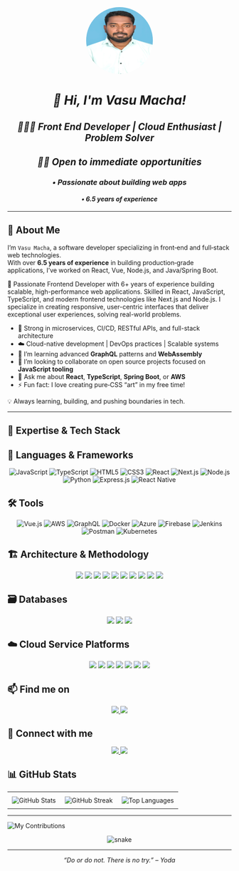 <!-- ───────────────────────────────────────────────────────────────────────────── -->
<!--                             Profile Header/Banner                             -->
<!-- ───────────────────────────────────────────────────────────────────────────── -->

<p align="center">
<img src="https://github.com/Macha-Vasu/Vasu-Macha/blob/main/Photo.JPG?raw=true" alt="Vasu Macha" style="border-radius: 60%; width: 150px; height: 150px;" />
</p>

<em>
<h1 align="center">👋 Hi, I'm Vasu Macha!</h1>
<h2 align="center">👨🏻‍💻 Front End Developer | Cloud Enthusiast | Problem Solver</h2>
<h2 align="center">🙋🏻 Open to immediate opportunities</h2>
<p align="center">
</em> 
<em>
<h3 align="center"> • Passionate about building web apps </h3>
<h4 align="center">• 6.5 years of experience</h4>
</em>
</p>

---

<!-- ───────────────────────────────────────────────────────────────────────────── -->
<!--                                 Bio / Expertise                               -->
<!-- ───────────────────────────────────────────────────────────────────────────── -->

## 🔭 About Me

I’m `Vasu Macha`, a software developer specializing in front‐end and full‐stack web technologies.  
With over **6.5 years of experience** in building production‐grade applications, I’ve worked on React, Vue, Node.js, and Java/Spring Boot.

🚀 Passionate Frontend Developer with 6+ years of experience building scalable, high-performance web applications. Skilled in React, JavaScript, TypeScript, and modern frontend technologies like Next.js and Node.js. I specialize in creating responsive, user-centric interfaces that deliver exceptional user experiences, solving real-world problems.

- 🔧 Strong in microservices, CI/CD, RESTful APIs, and full-stack architecture  
- ☁️ Cloud-native development | DevOps practices | Scalable systems  
- 🌱 I’m learning advanced **GraphQL** patterns and **WebAssembly**  
- 👯 I’m looking to collaborate on open source projects focused on **JavaScript tooling**  
- 💬 Ask me about **React**, **TypeScript**, **Spring Boot**, or **AWS**  
- ⚡ Fun fact: I love creating pure‐CSS “art” in my free time!

💡 Always learning, building, and pushing boundaries in tech.

---

<!-- ───────────────────────────────────────────────────────────────────────────── -->
<!--                                 Tech Stack                                     -->
<!-- ───────────────────────────────────────────────────────────────────────────── -->

## 🚀 Expertise & Tech Stack

## 🧠 Languages & Frameworks
<p align="center">
  <img src="https://img.shields.io/badge/JavaScript-F7DF1E?style=for-the-badge&logo=javascript&logoColor=black" alt="JavaScript" />
  <img src="https://img.shields.io/badge/TypeScript-3178C6?style=for-the-badge&logo=typescript&logoColor=white" alt="TypeScript" />
  <img src="https://img.shields.io/badge/HTML5-E34F26?style=for-the-badge&logo=html5&logoColor=white" alt="HTML5" />
  <img src="https://img.shields.io/badge/CSS3-1572B6?style=for-the-badge&logo=css3&logoColor=white" alt="CSS3" />
  <img src="https://img.shields.io/badge/React-20232A?style=for-the-badge&logo=react&logoColor=61DAFB" alt="React" />
  <img src="https://img.shields.io/badge/Next.js-000000?style=for-the-badge&logo=next.js&logoColor=white" alt="Next.js" />
  <img src="https://img.shields.io/badge/Node.js-339933?style=for-the-badge&logo=node.js&logoColor=white" alt="Node.js" />
  <img src="https://img.shields.io/badge/Python-3776AB?style=for-the-badge&logo=python&logoColor=white" alt="Python" />
  <img src="https://img.shields.io/badge/Express.js-000000?style=for-the-badge&logo=express&logoColor=white" alt="Express.js" />
  <img src="https://img.shields.io/badge/React_Native-61DAFB?style=for-the-badge&logo=react&logoColor=black" alt="React Native" />
</p>

## 🛠️ Tools
<p align="center">
  <img src="https://img.shields.io/badge/Vue.js-4FC08D?style=for-the-badge&logo=vue.js&logoColor=white" alt="Vue.js" />
  <img src="https://img.shields.io/badge/AWS-232F3E?style=for-the-badge&logo=amazon-aws&logoColor=orange" alt="AWS" />
  <img src="https://img.shields.io/badge/GraphQL-E10098?style=for-the-badge&logo=graphql&logoColor=white" alt="GraphQL" />
  <img src="https://img.shields.io/badge/Docker-2496ED?style=for-the-badge&logo=docker&logoColor=white" alt="Docker" />
  <img src="https://img.shields.io/badge/Azure-0089D6?style=for-the-badge&logo=microsoft-azure&logoColor=white" alt="Azure" />
  <img src="https://img.shields.io/badge/Firebase-FFCA28?style=for-the-badge&logo=firebase&logoColor=black" alt="Firebase" />
  <img src="https://img.shields.io/badge/Jenkins-D24939?style=for-the-badge&logo=jenkins&logoColor=white" alt="Jenkins" />
  <img src="https://img.shields.io/badge/Postman-FF6C37?style=for-the-badge&logo=postman&logoColor=white" alt="Postman" />
  <img src="https://img.shields.io/badge/Kubernetes-326CE5?style=for-the-badge&logo=kubernetes&logoColor=white" alt="Kubernetes" />
</p>

## 🏗️ Architecture & Methodology
<p align="center">
  <img src="https://img.shields.io/badge/Monolithic%20Architecture-7B61FF?style=for-the-badge&logo=databricks&logoColor=white" />
  <img src="https://img.shields.io/badge/Microservices-FF6F00?style=for-the-badge&logo=microgenetics&logoColor=white" />
  <img src="https://img.shields.io/badge/Event--Driven%20Architecture-1E88E5?style=for-the-badge&logo=apache-kafka&logoColor=white" />
  <img src="https://img.shields.io/badge/RESTful%20API-34A853?style=for-the-badge&logo=postman&logoColor=white" />
  <img src="https://img.shields.io/badge/GraphQL-E10098?style=for-the-badge&logo=graphql&logoColor=white" />
  <img src="https://img.shields.io/badge/CI/CD-0A0A0A?style=for-the-badge&logo=githubactions&logoColor=white" />
  <img src="https://img.shields.io/badge/Agile-4CAF50?style=for-the-badge&logo=jira&logoColor=white" />
  <img src="https://img.shields.io/badge/Scrum-0052CC?style=for-the-badge&logo=scrumalliance&logoColor=white" />
  <img src="https://img.shields.io/badge/DevOps-20BEFF?style=for-the-badge&logo=azuredevops&logoColor=white" />
  <img src="https://img.shields.io/badge/TDD-673AB7?style=for-the-badge&logo=jest&logoColor=white" />
</p>

## 🗃️ Databases
<p align="center">
  <img src="https://img.shields.io/badge/MongoDB-47A248?style=for-the-badge&logo=mongodb&logoColor=white" />
  <img src="https://img.shields.io/badge/MySQL-4479A1?style=for-the-badge&logo=mysql&logoColor=white" />
  <img src="https://img.shields.io/badge/Oracle_DB-F80000?style=for-the-badge&logo=oracle&logoColor=white" />
</p>

## ☁️ Cloud Service Platforms 
<p align="center">
  <img src="https://img.shields.io/badge/AWS-232F3E?style=for-the-badge&logo=amazon-aws&logoColor=white" />
  <img src="https://img.shields.io/badge/Azure-0078D4?style=for-the-badge&logo=microsoft-azure&logoColor=white" />
  <img src="https://img.shields.io/badge/GCP-4285F4?style=for-the-badge&logo=google-cloud&logoColor=white" />
  <img src="https://img.shields.io/badge/Firebase-FFCA28?style=for-the-badge&logo=firebase&logoColor=black" />
  <img src="https://img.shields.io/badge/Heroku-430098?style=for-the-badge&logo=heroku&logoColor=white" />
  <img src="https://img.shields.io/badge/Netlify-00C7B7?style=for-the-badge&logo=netlify&logoColor=white" />
  <img src="https://img.shields.io/badge/Vercel-000000?style=for-the-badge&logo=vercel&logoColor=white" />
</p>

<!-- ───────────────────────────────────────────────────────────────────────────── -->
<!--                              Social & Contact Links                             -->
<!-- ───────────────────────────────────────────────────────────────────────────── -->

## 📫 Find me on

<p align="center">
  <a href="https://github.com/Macha-Vasu" target="_blank">
  <img src="https://img.shields.io/badge/GitHub-100000?style=for-the-badge&logo=github&logoColor=white" />
</a>
  <a href="https://www.linkedin.com/in/vasu-macha/" target="_blank">
  <img src="https://img.shields.io/badge/LinkedIn-0A66C2?style=for-the-badge&logo=linkedin&logoColor=white" />   
</a>
</p>

## 🔗 Connect with me
<p align="center">
   <a href="mailto:barad.macha.vasu@outlook.com" target="_blank">
  <img src="https://img.shields.io/badge/Outlook-0078D4?style=for-the-badge&logo=microsoft-outlook&logoColor=white" />
</a>
<a href="https://wa.me/918985825711" target="_blank">
  <img src="https://img.shields.io/badge/WhatsApp-25D366?style=for-the-badge&logo=whatsapp&logoColor=white" />
</a>
</p>

<!-- ───────────────────────────────────────────────────────────────────────────── -->
<!--                               GitHub Stats / Achievements                         -->
<!-- ───────────────────────────────────────────────────────────────────────────── -->

## 📊 GitHub Stats

<table>
  <tr>
    <td style="border: none; padding: 10px;">
      <img src="https://github-readme-stats.vercel.app/api?username=Macha-Vasu&show_icons=true&theme=github_dark" alt="GitHub Stats" />
    </td>
    <td style="border: none; padding: 10px;">
      <img src="https://github-readme-streak-stats.herokuapp.com?user=Macha-Vasu&theme=github-dark-blue&cache_bust=true" alt="GitHub Streak" />
    </td>
    <td style="border: none; padding: 10px;">
      <img src="https://github-readme-stats.vercel.app/api/top-langs/?username=Macha-Vasu&layout=compact&theme=dark" alt="Top Languages" />
    </td>
  </tr>
</table>

---

![My Contributions](https://github-readme-activity-graph.vercel.app/graph?username=Macha-Vasu&bg_color=0d1117&color=58a6ff&line=1f6feb&point=ffffff&area=true&hide_border=false)

<p align="center">
 <img width="1000" src="assets/github-snake.svg" alt="snake"/>
</p>

---

<p align="center">
  <em>“Do or do not. There is no try.” – Yoda</em>
</p>
